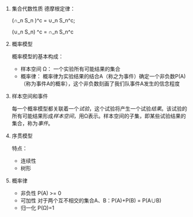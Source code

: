 1. 集合代数性质
    德摩根定律： 
    
    (∩_n S_n )^c = ∪_n S_n^c;
    
    (∪_n S_n) ^c = ∩_n S_n^c

2. 概率模型

    概率模型的基本构成：
    + 样本空间 Ω： 一个实验所有可能结果的集合
    + 概率律： 概率律为实验结果的结合A（称之为事件）确定一个非负数P(A)（称为事件A的概率），这个非负数刻画了我们队事件A发生的信念程度

3. 样本空间和事件

    每一个概率模型都关联着一个*试验*，这个试验将产生一个试验*结果*。该试验的所有可能结果形成*样本空间*，用Ω表示。样本空间的子集，即某些试验结果的集合，称为*事件*。
    
4. 序贯模型

    特点：
    + 连续性
    + 树形
    
5. 概率律

    + 非负性 P(A) >= 0
    + 可加性 对于两个互不相交的集合A、B：P(A)+P(B) = P(A∪B)
    + 归一化 P(Ω)=1
    
